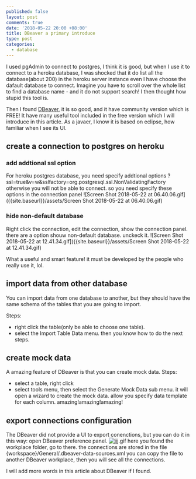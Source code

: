 ```yaml
---
published: false
layout: post
comments: true
date: '2018-05-22 20:00 +08:00'
title: DBeaver a primary introduce
type: post
categories:
  - database
---
```

I used pgAdmin to connect to postgres, I think it is good, but when I use it to connect to a heroku database, I was shocked that it do list all the database(about 200) in the heroku server instance even I have choose the dafault database to connect. Imagine you have to scroll over the whole list to find a database name - and it do not support search! I then thought how stupid this tool is.

Then I found [DBeaver](https://dbeaver.io/), it is so good, and it have community version which is FREE! It have many useful tool included in the free version which I will introduce in this article. As a javaer, I know it is based on eclipse, how familiar when I see its UI.

## create a connection to postgres on heroku
### add addtional ssl option
For heroku postgres database, you need specify addtional options
?ssl=true&v=w&sslfactory=org.postgresql.ssl.NonValidatingFactory
otherwise you will not be able to connect.
so you need specify these options in the connection panel
![Screen Shot 2018-05-22 at 06.40.06.gif]({{site.baseurl}}/assets/Screen Shot 2018-05-22 at 06.40.06.gif)

### hide non-default database
Right click the connection, edit the connection, show the connection panel.
there are a option shouw non-default database. unckeck it.
![Screen Shot 2018-05-22 at 12.41.34.gif]({{site.baseurl}}/assets/Screen Shot 2018-05-22 at 12.41.34.gif)

What a useful and smart feature! it must be developed by the people who really use it, lol.

## import data from other database
You can import data from one database to another, but they should have the same schema of the tables that you are going to import.

Steps:
- right click the table(only be able to choose one table). 
- select the Import Table Data menu.
then you know how to do the next steps.

## create mock data
A amazing feature of DBeaver is that you can create mock data.
Steps:
- select a table, right click
- select tools menu, then select the Generate Mock Data sub menu.
it will open a wizard to create the mock data. allow you specify data template for each column.
amazing!amazing!amazing!

## export connections configuration
The DBeaver did not provide a UI to export conenctions, but you can do it in this way:
open DBeaver preference panel.
![jjj.gif]({{site.baseurl}}/assets/jjj.gif)
here you found the workplace folder, go to there.
the connections are stored in the file {workspace}/General/.dbeaver-data-sources.xml
you can copy the file to another DBeaver workplace, then you will see all the connections.

I will add more words in this article about DBeaver if I found.